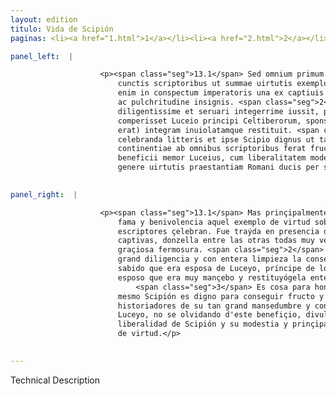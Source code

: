 ```yaml
---
layout: edition
titulo: Vida de Scipión
paginas: <li><a href="1.html">1</a></li><li><a href="2.html">2</a></li><li><a href="3.html">3</a></li><li><a href="4.html">4</a></li><li><a href="5.html">5</a></li><li><a href="6.html">6</a></li><li><a href="7.html">7</a></li><li><a href="8.html">8</a></li><li><a href="9.html">9</a></li><li><a href="10.html">10</a></li><li><a href="11.html">11</a></li><li><a href="12.html">12</a></li><li><a href="13.html">13</a></li><li><a href="14.html">14</a></li><li><a href="15.html">15</a></li><li><a href="16.html">16</a></li><li><a href="17.html">17</a></li><li><a href="18.html">18</a></li><li><a href="19.html">19</a></li><li><a href="20.html">20</a></li><li><a href="21.html">21</a></li><li><a href="22.html">22</a></li><li><a href="23.html">23</a></li><li><a href="24.html">24</a></li><li><a href="25.html">25</a></li><li><a href="26.html">26</a></li><li><a href="27.html">27</a></li><li><a href="28.html">28</a></li><li><a href="29.html">29</a></li><li><a href="30.html">30</a></li><li><a href="31.html">31</a></li><li><a href="32.html">32</a></li><li><a href="33.html">33</a></li><li><a href="34.html">34</a></li><li><a href="35.html">35</a></li><li><a href="36.html">36</a></li><li><a href="37.html">37</a></li><li><a href="38.html">38</a></li><li><a href="39.html">39</a></li><li><a href="40.html">40</a></li><li><a href="41.html">41</a></li><li><a href="42.html">42</a></li><li><a href="43.html">43</a></li><li><a href="44.html">44</a></li><li><a href="45.html">45</a></li><li><a href="46.html">46</a></li><li><a href="47.html">47</a></li><li><a href="48.html">48</a></li><li><a href="49.html">49</a></li><li><a href="50.html">50</a></li><li><a href="51.html">51</a></li><li><a href="52.html">52</a></li><li><a href="53.html">53</a></li><li><a href="54.html">54</a></li><li><a href="55.html">55</a></li><li><a href="56.html">56</a></li><li><a href="57.html">57</a></li><li><a href="58.html">58</a></li><li><a href="59.html">59</a></li><li><a href="60.html">60</a></li><li><a href="61.html">61</a></li><li><a href="62.html">62</a></li><li><a href="63.html">63</a></li><li><a href="64.html">64</a></li><li><a href="65.html">65</a></li><li><a href="66.html">66</a></li><li><a href="67.html">67</a></li><li><a href="68.html">68</a></li><li><a href="69.html">69</a></li><li><a href="70.html">70</a></li><li><a href="71.html">71</a></li><li><a href="72.html">72</a></li><li><a href="73.html">73</a></li><li><a href="74.html">74</a></li>

panel_left:  |

                    <p><span class="seg">13.1</span> Sed omnium primum eius famam et beniuolentiam auxit id quod a
                        cunctis scriptoribus ut summae uirtutis exemplum celebratur. Adducta est
                        enim in conspectum imperatoris una ex captiuis uirgo longe ante alias specie
                        ac pulchritudine insignis. <span class="seg">2</span> Hanc et Scipio custodiri
                        diligentissime et seruari integerrime iussit, pauloque post cum desponsatam
                        comperisset Luceio principi Celtiberorum, sponso ad se accito (is adolescens
                        erat) integram inuiolatamque restituit. <span class="seg">3</span> Res est profecto
                        celebranda litteris et ipse Scipio dignus ut tantae mansuetudinis et
                        continentiae ab omnibus scriptoribus ferat fructum. <span class="seg">4</span> Huius
                        beneficii memor Luceius, cum liberalitatem modestiam et singularem in omni
                        genere uirtutis praestantiam Romani ducis per suos populos diuulgasset.</p>
                

panel_right:  |

                    <p><span class="seg">13.1</span> Mas prinçipalmente entre todos los benefiçios fizo cresçer su
                        fama y benivolencia aquel exemplo de virtud soberana que todos los
                        escriptores çelebran. Fue traýda en presencia del capitán una de las
                        captivas, donzella entre las otras todas muy ventajosa y más señalada en
                        graçiosa fermosura. <span class="seg">2</span> Mandó Scipión que fuesse guardada con muy
                        grand diligencia y con entera limpieza la conservassen. Y dende a poco,
                        sabido que era esposa de Luceyo, príncipe de los celtíberos, fizo venir el
                        esposo que era muy mançebo y restituyógela entera y sin violación.
                            <span class="seg">3</span> Es cosa para honrosamente comemorar en escriptura, y el
                        mesmo Scipión es digno para conseguir fructo y reportar loanças de todos los
                        historiadores de su tan grand mansedumbre y continencia. <span class="seg">4</span>
                        Luceyo, no se olvidando d'este benefiçio, divulgava por sus pueblos la
                        liberalidad de Scipión y su modestia y prinçipalidad singular en todo linaje
                        de virtud.</p>
                

---
```


Technical Description 